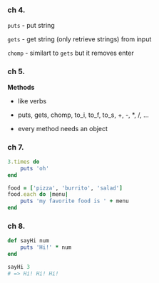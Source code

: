 ### ch 4.



`puts` - put string

`gets` - get string (only retrieve strings) from input

`chomp` - similart to `gets` but it removes enter



### ch 5.

**Methods**

- like verbs

- puts, gets, chomp, to_i, to_f, to_s, +, -, *, /, ...
- every method needs an object



### ch 7.

```ruby
3.times do
	puts 'oh'
end

food = ['pizza', 'burrito', 'salad']
food.each do |menu|
	puts 'my favorite food is ' + menu
end
```





### ch 8.



```ruby
def sayHi num
	puts 'Hi!' * num
end

sayHi 3
# => Hi! Hi! Hi!
```

